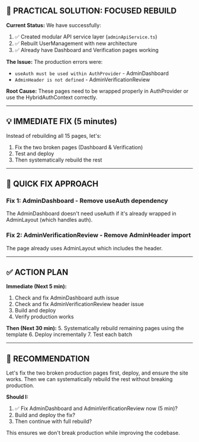 ## 🎯 PRACTICAL SOLUTION: FOCUSED REBUILD

**Current Status:** We have successfully:
1. ✅ Created modular API service layer (`adminApiService.ts`)
2. ✅ Rebuilt UserManagement with new architecture
3. ✅ Already have Dashboard and Verification pages working

**The Issue:** The production errors were:
- `useAuth must be used within AuthProvider` - AdminDashboard
- `AdminHeader is not defined` - AdminVerificationReview

**Root Cause:** These pages need to be wrapped properly in AuthProvider or use the HybridAuthContext correctly.

---

## 💡 IMMEDIATE FIX (5 minutes)

Instead of rebuilding all 15 pages, let's:
1. Fix the two broken pages (Dashboard & Verification)
2. Test and deploy
3. Then systematically rebuild the rest

---

## 🔧 QUICK FIX APPROACH

### Fix 1: AdminDashboard - Remove useAuth dependency
The AdminDashboard doesn't need useAuth if it's already wrapped in AdminLayout (which handles auth).

### Fix 2: AdminVerificationReview - Remove AdminHeader import
The page already uses AdminLayout which includes the header.

---

## ✅ ACTION PLAN

**Immediate (Next 5 min):**
1. Check and fix AdminDashboard auth issue
2. Check and fix AdminVerificationReview header issue  
3. Build and deploy
4. Verify production works

**Then (Next 30 min):**
5. Systematically rebuild remaining pages using the template
6. Deploy incrementally
7. Test each batch

---

## 📝 RECOMMENDATION

Let's fix the two broken production pages first, deploy, and ensure the site works. Then we can systematically rebuild the rest without breaking production.

**Should I:**
1. ✅ Fix AdminDashboard and AdminVerificationReview now (5 min)?
2. Build and deploy the fix?
3. Then continue with full rebuild?

This ensures we don't break production while improving the codebase.
